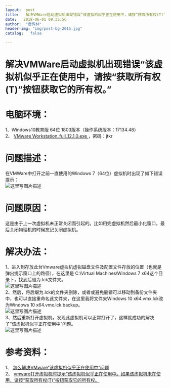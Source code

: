 ```yaml
---
layout:  post
title:   解决VMWare启动虚拟机出现错误“该虚拟机似乎正在使用中，请按“获取所有权(T)”按钮获取它的所有权。”
date:   2018-06-01 09:35:56
author:  "唐传林"
header-img: "img/post-bg-2015.jpg"
catalog:   false

---
```

#  解决VMWare启动虚拟机出现错误“该虚拟机似乎正在使用中，请按“获取所有权(T)”按钮获取它的所有权。”

#  电脑环境：

1、Windows10教育版 64位 1803版本（操作系统版本：17134.48）  
2、 [ VMware Workstation_full_12.1.0.exe
](http://pan.baidu.com/s/1et6hqiXW5uCg3ZYJoB3EoA) ，密码：jtkr

#  问题描述：

在VMWare中打开之前一直使用的Windows 7（64位）虚拟机时出现了如下错误提示：  
![这里写图片描述](http://img-blog.csdn.net/2018060109235252?watermark/2/text/aHR0cHM6Ly9ibG9nLmNzZG4ubmV0L3FxXzM5NTE2ODU5/font/5a6L5L2T/fontsize/400/fill/I0JBQkFCMA==/dissolve/70)

#  问题原因：

这是由于上一次虚拟机未正常关闭而引起的。比如用完虚拟机然后最小化窗口，最后关闭物理机的时候忘记关闭虚拟机。

#  解决办法：

1、进入到存放此台Vmware虚拟机虚拟磁盘文件及配置文件存放的位置（也就是弹出提示窗口上的路径），在这里是 C:\Virtual
Machines\Windows 7 x64这个目录下，找到后缀为.lck文件夹。  
![这里写图片描述](http://img-blog.csdn.net/20180601092558869?watermark/2/text/aHR0cHM6Ly9ibG9nLmNzZG4ubmV0L3FxXzM5NTE2ODU5/font/5a6L5L2T/fontsize/400/fill/I0JBQkFCMA==/dissolve/70)  
2、然后，将后缀为.lck的文件夹删除，或者或避免删错可以移动到备份文件夹中，也可以直接重命名此文件夹，在这里我将文件夹Windows 10
x64.vmx.lck改为Windows 10 x64.vmx.lck.backup。  
![这里写图片描述](http://img-blog.csdn.net/20180601093038520?watermark/2/text/aHR0cHM6Ly9ibG9nLmNzZG4ubmV0L3FxXzM5NTE2ODU5/font/5a6L5L2T/fontsize/400/fill/I0JBQkFCMA==/dissolve/70)  
3、然后重新打开虚拟机，发现此虚拟机可以正常打开了，这样就成功的解决了“该虚拟机似乎正在使用中”问题。  
![这里写图片描述](http://img-blog.csdn.net/20180601093216653?watermark/2/text/aHR0cHM6Ly9ibG9nLmNzZG4ubmV0L3FxXzM5NTE2ODU5/font/5a6L5L2T/fontsize/400/fill/I0JBQkFCMA==/dissolve/70)

#  参考资料：

1、 [ 怎么解决VMware“该虚拟机似乎正在使用中”问题
](http://jingyan.baidu.com/article/4ae03de3fa2ae93eff9e6bb0.html)  
2、 [ vmware打开虚拟机时提示“该虚拟机似乎正在使用中。如果该虚拟机未在使用，请按“获取所有权(T)”按钮获取它的所有权。
](http://blog.csdn.net/u011028571/article/details/79021950)

